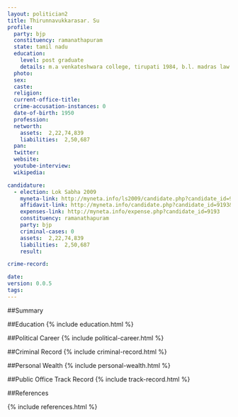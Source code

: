 ```yaml
---
layout: politician2
title: Thirunnavukkarasar. Su
profile: 
  party: bjp
  constituency: ramanathapuram
  state: tamil nadu
  education: 
    level: post graduate
    details: m.a venkateshwara college, tirupati 1984, b.l. madras law college, 1976
  photo: 
  sex: 
  caste: 
  religion: 
  current-office-title: 
  crime-accusation-instances: 0
  date-of-birth: 1950
  profession: 
  networth: 
    assets:  2,22,74,839
    liabilities:  2,50,687
  pan: 
  twitter: 
  website: 
  youtube-interview: 
  wikipedia: 

candidature: 
  - election: Lok Sabha 2009
    myneta-link: http://myneta.info/ls2009/candidate.php?candidate_id=9193
    affidavit-link: http://myneta.info/candidate.php?candidate_id=9193&scan=original
    expenses-link: http://myneta.info/expense.php?candidate_id=9193
    constituency: ramanathapuram 
    party: bjp
    criminal-cases: 0
    assets:  2,22,74,839
    liabilities:  2,50,687
    result:  

crime-record: 

date: 
version: 0.0.5
tags: 
---
```

##Summary


##Education
{% include education.html %}


##Political Career
{% include political-career.html %}


##Criminal Record
{% include criminal-record.html %}


##Personal Wealth
{% include personal-wealth.html %}


##Public Office Track Record
{% include track-record.html %}


##References


{% include references.html %}